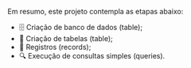 Em resumo, este projeto contempla as etapas abaixo:

- 🗄️ Criação de banco de dados (table);  
- 📑 Criação de tabelas (table);
- 📝 Registros (records);
- 🔍 Execução de consultas simples (queries).
